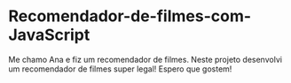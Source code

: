 # Recomendador-de-filmes-com-JavaScript
Me chamo Ana e fiz um recomendador de filmes.
Neste projeto desenvolvi um recomendador de filmes super legal! Espero que gostem!
